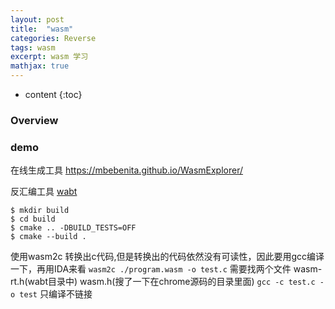 ```yaml
---
layout: post
title:  "wasm"
categories: Reverse
tags: wasm
excerpt: wasm 学习
mathjax: true
---
```


* content
{:toc}

### Overview


### demo
在线生成工具
https://mbebenita.github.io/WasmExplorer/


反汇编工具 [wabt](https://github.com/WebAssembly/wabt)
```
$ mkdir build
$ cd build
$ cmake .. -DBUILD_TESTS=OFF
$ cmake --build .
```
使用wasm2c 转换出c代码,但是转换出的代码依然没有可读性，因此要用gcc编译一下，再用IDA来看
`wasm2c ./program.wasm -o test.c`
需要找两个文件 wasm-rt.h(wabt目录中) wasm.h(搜了一下在chrome源码的目录里面) 
`gcc -c test.c -o test` 只编译不链接 







